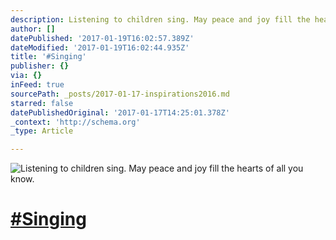 ```yaml
---
description: Listening to children sing. May peace and joy fill the hearts of all you know.
author: []
datePublished: '2017-01-19T16:02:57.389Z'
dateModified: '2017-01-19T16:02:44.935Z'
title: '#Singing'
publisher: {}
via: {}
inFeed: true
sourcePath: _posts/2017-01-17-inspirations2016.md
starred: false
datePublishedOriginal: '2017-01-17T14:25:01.378Z'
_context: 'http://schema.org'
_type: Article

---
```

![Listening to children sing. May peace and joy fill the hearts of all you know.](https://the-grid-user-content.s3-us-west-2.amazonaws.com/d0e9c4b1-ddd3-4d92-8ebe-d4ff788c1db4.jpg)

# [\#Singing][0]

[0]: https://twitter.com/#!/search?q=%23Inspirations2016